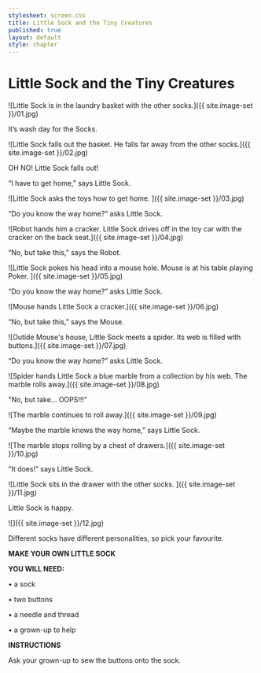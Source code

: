 ```yaml
---
stylesheet: screen.css
title: Little Sock and the Tiny Creatures
published: true
layout: default
style: chapter
---
```


# Little Sock and the Tiny Creatures

![Little Sock is in the laundry basket with the other socks.]({{ site.image-set }}/01.jpg)

It’s wash day for the Socks.

![Little Sock falls out the basket. He falls far away from the other socks.]({{ site.image-set }}/02.jpg)

OH NO! Little Sock falls out!

“I have to get home,” says Little Sock.

![Little Sock asks the toys how to get home. ]({{ site.image-set }}/03.jpg)

“Do you know the way home?” asks Little Sock.

![Robot hands him a cracker. Little Sock drives off in the toy car with the cracker on the back seat.]({{ site.image-set }}/04.jpg)

“No, but take this,” says the Robot.

![Little Sock pokes his head into a mouse hole. Mouse is at his table playing Poker. ]({{ site.image-set }}/05.jpg)

“Do you know the way home?” asks Little Sock.

![Mouse hands Little Sock a cracker.]({{ site.image-set }}/06.jpg)

“No, but take this,” says the Mouse.

![Outide Mouse's house, Little Sock meets a spider. Its web is filled with buttons.]({{ site.image-set }}/07.jpg)

“Do you know the way home?” asks Little Sock.

![Spider hands Little Sock a blue marble from a collection by his web. The marble rolls away.]({{ site.image-set }}/08.jpg)

"No, but take... OOPS!!!”

![The marble continues to roll away.]({{ site.image-set }}/09.jpg)

“Maybe the marble knows the way home,” says Little Sock.

![The marble stops rolling by a chest of drawers.]({{ site.image-set }}/10.jpg)

“It does!” says Little Sock.

![Little Sock sits in the drawer with the other socks. ]({{ site.image-set }}/11.jpg)

Little Sock is happy.

![]({{ site.image-set }}/12.jpg)

Different socks have different personalities, so pick your favourite.

**MAKE YOUR OWN LITTLE SOCK**

**YOU WILL NEED:**

• a sock

• two buttons

• a needle and thread

• a grown-up to help

**INSTRUCTIONS**

Ask your grown-up to sew the buttons onto the sock.
